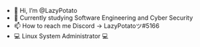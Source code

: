 - 👋 Hi, I’m @LazyPotato
- 👀 Currently studying Software Engineering and Cyber Security
- 📫 How to reach me Discord -> LazyPotatoツ#5166
- 💻 Linux System Administrator 💻

<!---
LazyPotato02/LazyPotato02 is a ✨ special ✨ repository because its `README.md` (this file) appears on your GitHub profile.
You can click the Preview link to take a look at your changes.
--->
